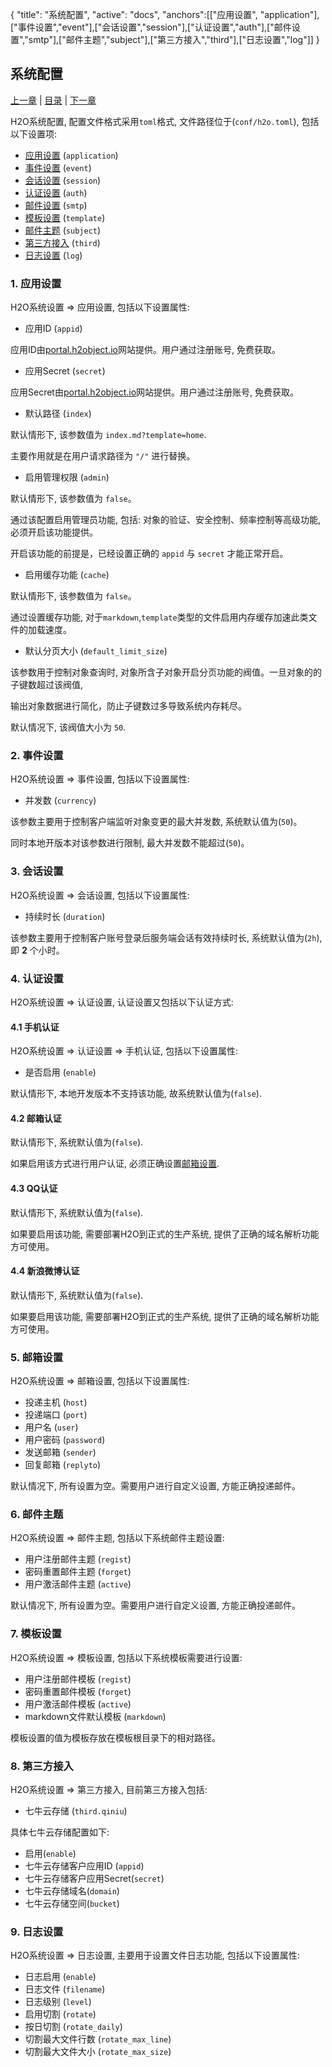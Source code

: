 {
   "title": "系统配置",
   "active": "docs",
   "anchors":[["应用设置", "application"], ["事件设置","event"],["会话设置","session"],["认证设置","auth"],["邮件设置","smtp"],["邮件主题","subject"],["第三方接入","third"],["日志设置","log"]]
}

系统配置
---

[上一章](/docs/base.md)  |  [目录](/docs/index.md)  |  [下一章](/docs/commands.md)

H2O系统配置, 配置文件格式采用<code>toml</code>格式, 文件路径位于(<code>conf/h2o.toml</code>), 包括以下设置项:

*	[应用设置](#application) (<code>application</code>)
*	[事件设置](#event) (<code>event</code>)
*	[会话设置](#session) (<code>session</code>)
*	[认证设置](#auth) (<code>auth</code>)
*	[邮件设置](#smtp) (<code>smtp</code>)
*	[模板设置](#template) (<code>template</code>)
*	[邮件主题](#subject) (<code>subject</code>)
*	[第三方接入](#third) (<code>third</code>)
*	[日志设置](#log) (<code>log</code>)

<a name="application"></a>

### 1. 应用设置

H2O系统设置 => 应用设置, 包括以下设置属性:

*	应用ID (<code>appid</code>)

应用ID由[portal.h2object.io](http://portal.h2object.io)网站提供。用户通过注册账号, 免费获取。

*	应用Secret (<code>secret</code>)

应用Secret由[portal.h2object.io](http://portal.h2object.io)网站提供。用户通过注册账号, 免费获取。

*	默认路径 (<code>index</code>)

默认情形下, 该参数值为 <code>index.md?template=home</code>. 

主要作用就是在用户请求路径为 <code>"/"</code> 进行替换。

*	启用管理权限 (<code>admin</code>)

默认情形下, 该参数值为 <code>false</code>。

通过该配置启用管理员功能, 包括: 对象的验证、安全控制、频率控制等高级功能, 必须开启该功能提供。

开启该功能的前提是，已经设置正确的 <code>appid</code> 与 <code>secret</code> 才能正常开启。

*	启用缓存功能 (<code>cache</code>)

默认情形下, 该参数值为 <code>false</code>。

通过设置缓存功能, 对于<code>markdown</code>,<code>template</code>类型的文件启用内存缓存加速此类文件的加载速度。

*	默认分页大小 (<code>default_limit_size</code>)

该参数用于控制对象查询时, 对象所含子对象开启分页功能的阀值。一旦对象的的子键数超过该阀值, 

输出对象数据进行简化，防止子键数过多导致系统内存耗尽。

默认情况下, 该阀值大小为 <code>50</code>.

<a name="event"></a>

### 2. 事件设置

H2O系统设置 => 事件设置, 包括以下设置属性:

*	并发数 (<code>currency</code>)

该参数主要用于控制客户端监听对象变更的最大并发数, 系统默认值为(<code>50</code>)。

同时本地开版本对该参数进行限制, 最大并发数不能超过(<code>50</code>)。

<a name="session"></a>

### 3. 会话设置

H2O系统设置 => 会话设置, 包括以下设置属性:

*	持续时长 (<code>duration</code>)

该参数主要用于控制客户账号登录后服务端会话有效持续时长, 系统默认值为(<code>2h</code>), 即 **2** 个小时。

<a name="auth"></a>

### 4. 认证设置

H2O系统设置 => 认证设置, 认证设置又包括以下认证方式:

#### 4.1 手机认证

H2O系统设置 => 认证设置 => 手机认证, 包括以下设置属性:

* 	是否启用 (<code>enable</code>)

默认情形下, 本地开发版本不支持该功能, 故系统默认值为(<code>false</code>).

#### 4.2 邮箱认证

默认情形下, 系统默认值为(<code>false</code>).

如果启用该方式进行用户认证, 必须正确设置[邮箱设置](#smtp).

#### 4.3 QQ认证

默认情形下, 系统默认值为(<code>false</code>). 

如果要启用该功能, 需要部署H2O到正式的生产系统, 提供了正确的域名解析功能方可使用。

#### 4.4 新浪微博认证

默认情形下, 系统默认值为(<code>false</code>). 

如果要启用该功能, 需要部署H2O到正式的生产系统, 提供了正确的域名解析功能方可使用。

<a name="smtp"></a>

### 5. 邮箱设置

H2O系统设置 => 邮箱设置, 包括以下设置属性:

*	投递主机 (<code>host</code>)
*	投递端口 (<code>port</code>)
*	用户名 (<code>user</code>)
*	用户密码 (<code>password</code>)
*	发送邮箱 (<code>sender</code>)
*	回复邮箱 (<code>replyto</code>)

默认情况下, 所有设置为空。需要用户进行自定义设置, 方能正确投递邮件。

<a name="subject"></a>

### 6. 邮件主题

H2O系统设置 => 邮件主题, 包括以下系统邮件主题设置:

*	用户注册邮件主题 (<code>regist</code>)
*	密码重置邮件主题 (<code>forget</code>)
*	用户激活邮件主题 (<code>active</code>)

默认情况下, 所有设置为空。需要用户进行自定义设置, 方能正确投递邮件。

<a name="template"></a>

### 7. 模板设置

H2O系统设置 => 模板设置, 包括以下系统模板需要进行设置:

*	用户注册邮件模板 (<code>regist</code>)
*	密码重置邮件模板 (<code>forget</code>)
*	用户激活邮件模板 (<code>active</code>)
*	markdown文件默认模板 (<code>markdown</code>)

模板设置的值为模板存放在模板根目录下的相对路径。

<a name="third"></a>


### 8. 第三方接入

H2O系统设置 => 第三方接入, 目前第三方接入包括:

* 	七牛云存储 (<code>third.qiniu</code>)

具体七牛云存储配置如下:

*	启用(<code>enable</code>)
*	七牛云存储客户应用ID (<code>appid</code>)
*	七牛云存储客户应用Secret(<code>secret</code>)
*	七牛云存储域名(<code>domain</code>)
*	七牛云存储空间(<code>bucket</code>)

<a name="log"></a>

### 9. 日志设置

H2O系统设置 => 日志设置, 主要用于设置文件日志功能, 包括以下设置属性:

* 	日志启用 (<code>enable</code>)
* 	日志文件 (<code>filename</code>)
* 	日志级别 (<code>level</code>)
* 	启用切割 (<code>rotate</code>)
* 	按日切割 (<code>rotate_daily</code>)
* 	切割最大文件行数 (<code>rotate_max_line</code>)
* 	切割最大文件大小 (<code>rotate_max_size</code>)






